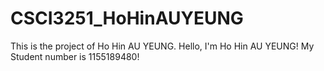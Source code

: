# CSCI3251_HoHinAUYEUNG
This is the project of Ho Hin AU YEUNG.
Hello, I'm Ho Hin AU YEUNG!
My Student number is 1155189480!
